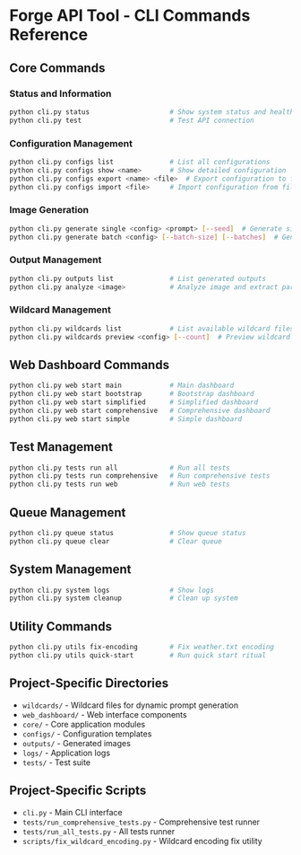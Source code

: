 # Forge API Tool - CLI Commands Reference

## Core Commands

### Status and Information
```bash
python cli.py status                    # Show system status and health
python cli.py test                      # Test API connection
```

### Configuration Management
```bash
python cli.py configs list              # List all configurations
python cli.py configs show <name>       # Show detailed configuration
python cli.py configs export <name> <file>  # Export configuration to file
python cli.py configs import <file>     # Import configuration from file
```

### Image Generation
```bash
python cli.py generate single <config> <prompt> [--seed]  # Generate single image
python cli.py generate batch <config> [--batch-size] [--batches]  # Generate batch
```

### Output Management
```bash
python cli.py outputs list              # List generated outputs
python cli.py analyze <image>           # Analyze image and extract parameters
```

### Wildcard Management
```bash
python cli.py wildcards list            # List available wildcard files
python cli.py wildcards preview <config> [--count]  # Preview wildcard resolution
```

## Web Dashboard Commands
```bash
python cli.py web start main            # Main dashboard
python cli.py web start bootstrap       # Bootstrap dashboard
python cli.py web start simplified      # Simplified dashboard
python cli.py web start comprehensive   # Comprehensive dashboard
python cli.py web start simple          # Simple dashboard
```

## Test Management
```bash
python cli.py tests run all             # Run all tests
python cli.py tests run comprehensive   # Run comprehensive tests
python cli.py tests run web             # Run web tests
```

## Queue Management
```bash
python cli.py queue status              # Show queue status
python cli.py queue clear               # Clear queue
```

## System Management
```bash
python cli.py system logs               # Show logs
python cli.py system cleanup            # Clean up system
```

## Utility Commands
```bash
python cli.py utils fix-encoding        # Fix weather.txt encoding
python cli.py utils quick-start         # Run quick start ritual
```

## Project-Specific Directories
- `wildcards/` - Wildcard files for dynamic prompt generation
- `web_dashboard/` - Web interface components
- `core/` - Core application modules
- `configs/` - Configuration templates
- `outputs/` - Generated images
- `logs/` - Application logs
- `tests/` - Test suite

## Project-Specific Scripts
- `cli.py` - Main CLI interface
- `tests/run_comprehensive_tests.py` - Comprehensive test runner
- `tests/run_all_tests.py` - All tests runner
- `scripts/fix_wildcard_encoding.py` - Wildcard encoding fix utility 